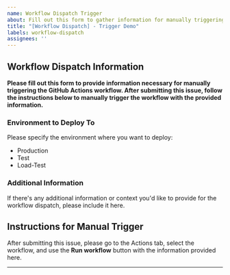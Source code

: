 ```yaml
---
name: Workflow Dispatch Trigger
about: Fill out this form to gather information for manually triggering the GitHub Actions workflow.
title: "[Workflow Dispatch] - Trigger Demo"
labels: workflow-dispatch
assignees: ''
---
```


## Workflow Dispatch Information

**Please fill out this form to provide information necessary for manually triggering the GitHub Actions workflow. After submitting this issue, follow the instructions below to manually trigger the workflow with the provided information.**

### Environment to Deploy To

Please specify the environment where you want to deploy:
- Production
- Test
- Load-Test

### Additional Information

If there's any additional information or context you'd like to provide for the workflow dispatch, please include it here.

## Instructions for Manual Trigger

After submitting this issue, please go to the Actions tab, select the workflow, and use the **Run workflow** button with the information provided here.

---


